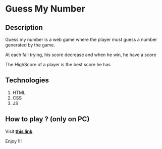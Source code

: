 # Guess My Number 

## Description

Guess my number is a web game where the player must guess a number generated by the game.

At each fail trying, his score decrease and when he win, he have a score

The HighScore of a player is the best score he has

## Technologies
1. HTML
2. CSS
3. JS

## How to play ? (only on PC)
Visit **[this link](https://guessfrnumber.netlify.app)**.

Enjoy !!!
